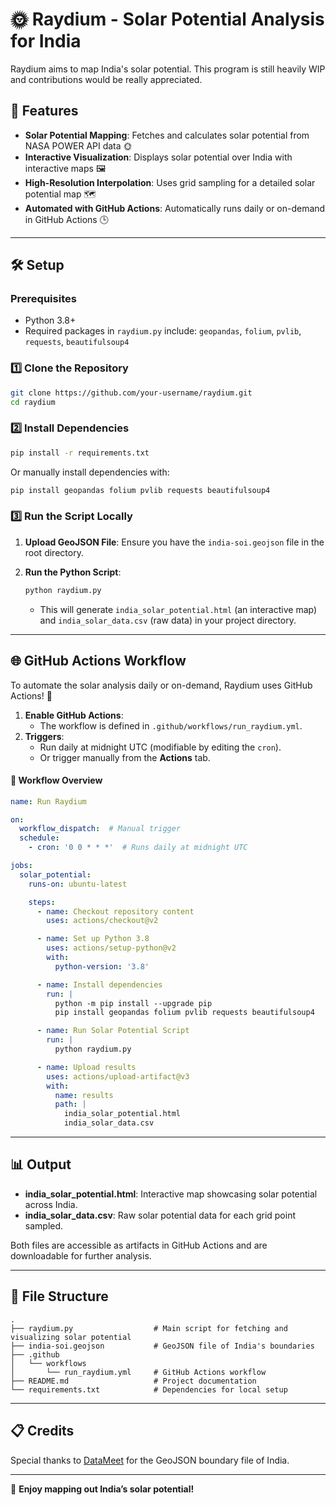 # 🌞 Raydium - Solar Potential Analysis for India

Raydium aims to map India's solar potential. This program is still heavily WIP and contributions would be really appreciated. 

## 🌟 Features

- **Solar Potential Mapping**: Fetches and calculates solar potential from NASA POWER API data 🌞
- **Interactive Visualization**: Displays solar potential over India with interactive maps 🖼️
- **High-Resolution Interpolation**: Uses grid sampling for a detailed solar potential map 🗺️
- **Automated with GitHub Actions**: Automatically runs daily or on-demand in GitHub Actions 🕒

---

## 🛠️ Setup

### Prerequisites
- Python 3.8+
- Required packages in `raydium.py` include: `geopandas`, `folium`, `pvlib`, `requests`, `beautifulsoup4`

### 1️⃣ Clone the Repository

```bash
git clone https://github.com/your-username/raydium.git
cd raydium
```

### 2️⃣ Install Dependencies

```bash
pip install -r requirements.txt
```

Or manually install dependencies with:

```bash
pip install geopandas folium pvlib requests beautifulsoup4
```

### 3️⃣ Run the Script Locally

1. **Upload GeoJSON File**: Ensure you have the `india-soi.geojson` file in the root directory.
2. **Run the Python Script**:

   ```bash
   python raydium.py
   ```

   - This will generate `india_solar_potential.html` (an interactive map) and `india_solar_data.csv` (raw data) in your project directory.

---

## 🌐 GitHub Actions Workflow

To automate the solar analysis daily or on-demand, Raydium uses GitHub Actions! 🎉

1. **Enable GitHub Actions**:
   - The workflow is defined in `.github/workflows/run_raydium.yml`.
2. **Triggers**:
   - Run daily at midnight UTC (modifiable by editing the `cron`).
   - Or trigger manually from the **Actions** tab.

#### 📝 Workflow Overview

```yaml
name: Run Raydium

on:
  workflow_dispatch:  # Manual trigger
  schedule:
    - cron: '0 0 * * *'  # Runs daily at midnight UTC

jobs:
  solar_potential:
    runs-on: ubuntu-latest

    steps:
      - name: Checkout repository content
        uses: actions/checkout@v2

      - name: Set up Python 3.8
        uses: actions/setup-python@v2
        with:
          python-version: '3.8'

      - name: Install dependencies
        run: |
          python -m pip install --upgrade pip
          pip install geopandas folium pvlib requests beautifulsoup4

      - name: Run Solar Potential Script
        run: |
          python raydium.py

      - name: Upload results
        uses: actions/upload-artifact@v3
        with:
          name: results
          path: |
            india_solar_potential.html
            india_solar_data.csv
```

---

## 📊 Output

- **india_solar_potential.html**: Interactive map showcasing solar potential across India.
- **india_solar_data.csv**: Raw solar potential data for each grid point sampled.

Both files are accessible as artifacts in GitHub Actions and are downloadable for further analysis.

---

## 📂 File Structure

```plaintext
.
├── raydium.py                  # Main script for fetching and visualizing solar potential
├── india-soi.geojson           # GeoJSON file of India's boundaries
├── .github
│   └── workflows
│       └── run_raydium.yml     # GitHub Actions workflow
├── README.md                   # Project documentation
└── requirements.txt            # Dependencies for local setup
```

---

## 📋 Credits

Special thanks to [DataMeet](https://github.com/datameet/maps/blob/master/Country/india-soi.geojson) for the GeoJSON boundary file of India.

---

🎉 **Enjoy mapping out India’s solar potential!**
